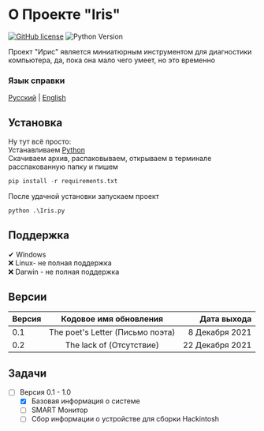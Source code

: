 # О Проекте "Iris"
[![GitHub license](https://img.shields.io/github/license/CamilaTokisaki/Iris)](https://github.com/CamilaTokisaki/Iris/blob/main/LICENSE) ![Python Version](https://img.shields.io/badge/python-%3E%3D3.7-blue)    

Проект "Ирис" является миниатюрным инструментом для диагностики компьютера, да, пока она мало чего умеет, но это временно

### Язык справки   

[Русский](https://github.com/CamilaTokisaki/Iris/blob/main/READMErus.md) | [English](https://github.com/CamilaTokisaki/Iris/blob/main/README.md)

## Установка

Ну тут всё просто:   
Устанавливаем [Python](https://www.python.org/)  
Скачиваем архив, распаковываем, открываем в терминале расспакованную папку и пишем 
```py
pip install -r requirements.txt
```
После удачной установки запускаем проект 
```py
python .\Iris.py
```
## Поддержка

✔ Windows  
❌ Linux- не полная поддержка   
❌ Darwin - не полная поддержка

## Версии

| Версия | Кодовое имя обновления | Дата выхода |
|----------------|:---------:|----------------:|
| 0.1 | The poet's Letter (Письмо поэта) | 8 Декабря 2021 |
| 0.2 | The lack of (Отсутствие) | 22 Декабря 2021 |

## Задачи

- [ ] Версия 0.1 - 1.0
    - [x] Базовая информация о системе 
    - [ ] SMART Монитор
    - [ ] Сбор информации о устройстве для сборки Hackintosh
